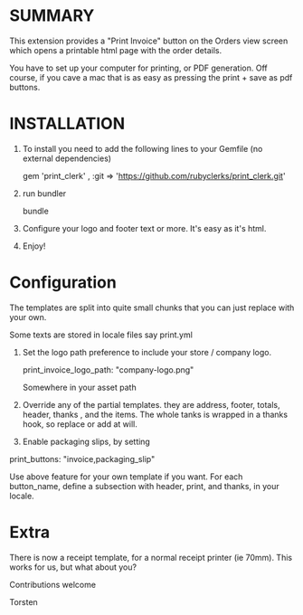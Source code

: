 SUMMARY
=======

This extension provides a "Print Invoice" button on the Orders view screen which opens a printable html page with the order details.

You have to set up your computer for printing, or PDF generation. Off course, if you cave a mac that is as easy as pressing the print + save as pdf buttons.
 
INSTALLATION
============

1. To install you need to add the following lines to your Gemfile (no external dependencies)

    gem 'print_clerk' , :git => 'https://github.com/rubyclerks/print_clerk.git'

2. run bundler

    bundle

3. Configure your logo and footer text or more. It's easy as it's html.

4. Enjoy!


Configuration
==============

The templates are split into quite small chunks that you can just replace with your own.

Some texts are stored in locale files say print.yml

1. Set the logo path preference to include your store / company logo.

    print_invoice_logo_path: "company-logo.png"
    
    Somewhere in your asset path

2. Override any of the partial templates. they are address, footer, totals, header, thanks , and the items. The whole tanks is wrapped in a thanks hook, so replace or add at will.

4. Enable packaging slips, by setting 

  print_buttons: "invoice,packaging_slip"

  Use above feature for your own template if you want. For each button_name, define a subsection with header,   print, and thanks, in your locale.


Extra
=====

There is now a receipt template, for a normal receipt printer (ie 70mm). This works for us, but what about you?

Contributions welcome

Torsten